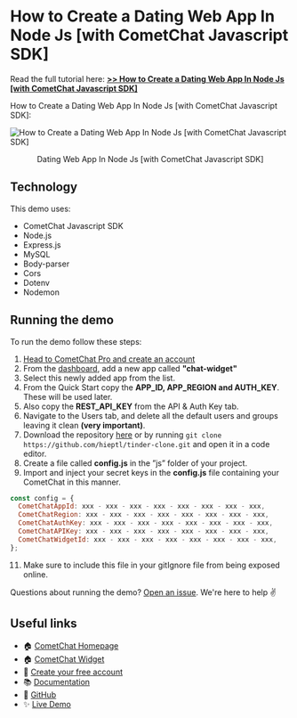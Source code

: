 # How to Create a Dating Web App In Node Js [with CometChat Javascript SDK]

Read the full tutorial here: [**>> How to Create a Dating Web App In Node Js [with CometChat Javascript SDK]**](https://www.cometchat.com/tutorials/#)

How to Create a Dating Web App In Node Js [with CometChat Javascript SDK]:

![How to Create a Dating Web App In Node Js [with CometChat Javascript SDK]](/screenshots/0.gif)

<center><figcaption>Dating Web App In Node Js [with CometChat Javascript SDK]</figcaption></center>

## Technology

This demo uses:

- CometChat Javascript SDK
- Node.js
- Express.js
- MySQL
- Body-parser
- Cors
- Dotenv
- Nodemon

## Running the demo

To run the demo follow these steps:

1. [Head to CometChat Pro and create an account](https://app.cometchat.com/signup)
2. From the [dashboard](https://app.cometchat.com/apps), add a new app called **"chat-widget"**
3. Select this newly added app from the list.
4. From the Quick Start copy the **APP_ID, APP_REGION and AUTH_KEY**. These will be used later.
5. Also copy the **REST_API_KEY** from the API & Auth Key tab.
6. Navigate to the Users tab, and delete all the default users and groups leaving it clean **(very important)**.
7. Download the repository [here](https://github.com/hieptl/tinder-clone/archive/main.zip) or by running `git clone https://github.com/hieptl/tinder-clone.git` and open it in a code editor.
8. Create a file called **config.js** in the ”js” folder of your project.
9. Import and inject your secret keys in the **config.js** file containing your CometChat in this manner.

```js
const config = {
  CometChatAppId: xxx - xxx - xxx - xxx - xxx - xxx - xxx - xxx,
  CometChatRegion: xxx - xxx - xxx - xxx - xxx - xxx - xxx - xxx,
  CometChatAuthKey: xxx - xxx - xxx - xxx - xxx - xxx - xxx - xxx,
  CometChatAPIKey: xxx - xxx - xxx - xxx - xxx - xxx - xxx - xxx,
  CometChatWidgetId: xxx - xxx - xxx - xxx - xxx - xxx - xxx - xxx,
};
```

11. Make sure to include this file in your gitIgnore file from being exposed online.

Questions about running the demo? [Open an issue](https://github.com/hieptl/tinder-clone/issues). We're here to help ✌️

## Useful links

- 🏠 [CometChat Homepage](https://app.cometchat.com/signup)
- 🏠 [CometChat Widget](https://prodocs.cometchat.com/v2.1/docs/web-chat-widget)
- 🚀 [Create your free account](https://app.cometchat.com/apps)
- 📚 [Documentation](https://prodocs.cometchat.com)
- 👾 [GitHub](https://www.github.com/cometchat-pro)
- ✨ [Live Demo]()
